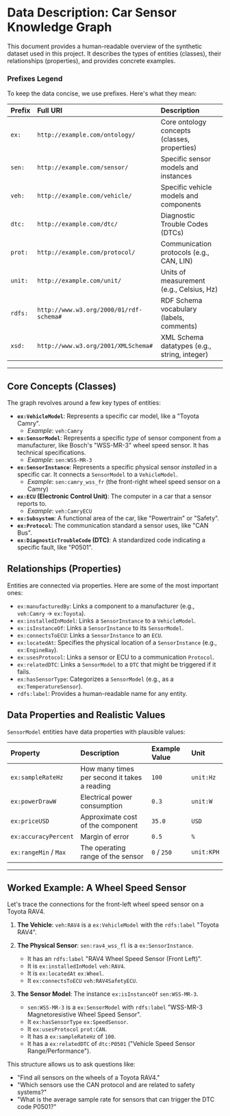 # Data Description: Car Sensor Knowledge Graph

This document provides a human-readable overview of the synthetic dataset used in this project. It describes the types of entities (classes), their relationships (properties), and provides concrete examples.

### Prefixes Legend

To keep the data concise, we use prefixes. Here's what they mean:

| Prefix | Full URI                               | Description                                     |
| :----- | :------------------------------------- | :---------------------------------------------- |
| `ex:`    | `http://example.com/ontology/`         | Core ontology concepts (classes, properties)    |
| `sen:`   | `http://example.com/sensor/`           | Specific sensor models and instances            |
| `veh:`   | `http://example.com/vehicle/`          | Specific vehicle models and components          |
| `dtc:`   | `http://example.com/dtc/`              | Diagnostic Trouble Codes (DTCs)                 |
| `prot:`  | `http://example.com/protocol/`         | Communication protocols (e.g., CAN, LIN)        |
| `unit:`  | `http://example.com/unit/`             | Units of measurement (e.g., Celsius, Hz)        |
| `rdfs:`  | `http://www.w3.org/2000/01/rdf-schema#`  | RDF Schema vocabulary (labels, comments)        |
| `xsd:`   | `http://www.w3.org/2001/XMLSchema#`    | XML Schema datatypes (e.g., string, integer)    |

---

## Core Concepts (Classes)

The graph revolves around a few key types of entities:

*   **`ex:VehicleModel`**: Represents a specific car model, like a "Toyota Camry".
    *   *Example*: `veh:Camry`
*   **`ex:SensorModel`**: Represents a specific *type* of sensor component from a manufacturer, like Bosch's "WSS-MR-3" wheel speed sensor. It has technical specifications.
    *   *Example*: `sen:WSS-MR-3`
*   **`ex:SensorInstance`**: Represents a specific physical sensor *installed* in a specific car. It connects a `SensorModel` to a `VehicleModel`.
    *   *Example*: `sen:camry_wss_fr` (the front-right wheel speed sensor on a Camry)
*   **`ex:ECU` (Electronic Control Unit)**: The computer in a car that a sensor reports to.
    *   *Example*: `veh:CamryECU`
*   **`ex:Subsystem`**: A functional area of the car, like "Powertrain" or "Safety".
*   **`ex:Protocol`**: The communication standard a sensor uses, like "CAN Bus".
*   **`ex:DiagnosticTroubleCode` (DTC)**: A standardized code indicating a specific fault, like "P0501".

## Relationships (Properties)

Entities are connected via properties. Here are some of the most important ones:

*   `ex:manufacturedBy`: Links a component to a manufacturer (e.g., `veh:Camry` -> `ex:Toyota`).
*   `ex:installedInModel`: Links a `SensorInstance` to a `VehicleModel`.
*   `ex:isInstanceOf`: Links a `SensorInstance` to its `SensorModel`.
*   `ex:connectsToECU`: Links a `SensorInstance` to an `ECU`.
*   `ex:locatedAt`: Specifies the physical location of a `SensorInstance` (e.g., `ex:EngineBay`).
*   `ex:usesProtocol`: Links a sensor or ECU to a communication `Protocol`.
*   `ex:relatedDTC`: Links a `SensorModel` to a `DTC` that might be triggered if it fails.
*   `ex:hasSensorType`: Categorizes a `SensorModel` (e.g., as a `ex:TemperatureSensor`).
*   `rdfs:label`: Provides a human-readable name for any entity.

## Data Properties and Realistic Values

`SensorModel` entities have data properties with plausible values:

| Property            | Description                               | Example Value      | Unit      |
| :------------------ | :---------------------------------------- | :----------------- | :-------- |
| `ex:sampleRateHz`   | How many times per second it takes a reading | `100`              | `unit:Hz` |
| `ex:powerDrawW`     | Electrical power consumption              | `0.3`              | `unit:W`  |
| `ex:priceUSD`       | Approximate cost of the component         | `35.0`             | `USD`     |
| `ex:accuracyPercent`| Margin of error                           | `0.5`              | `%`       |
| `ex:rangeMin` / `Max` | The operating range of the sensor       | `0` / `250`        | `unit:KPH`|

---

## Worked Example: A Wheel Speed Sensor

Let's trace the connections for the front-left wheel speed sensor on a Toyota RAV4.

1.  **The Vehicle**: `veh:RAV4` is a `ex:VehicleModel` with the `rdfs:label` "Toyota RAV4".

2.  **The Physical Sensor**: `sen:rav4_wss_fl` is a `ex:SensorInstance`.
    *   It has an `rdfs:label` "RAV4 Wheel Speed Sensor (Front Left)".
    *   It is `ex:installedInModel` `veh:RAV4`.
    *   It is `ex:locatedAt` `ex:Wheel`.
    *   It `ex:connectsToECU` `veh:RAV4SafetyECU`.

3.  **The Sensor Model**: The instance `ex:isInstanceOf` `sen:WSS-MR-3`.
    *   `sen:WSS-MR-3` is a `ex:SensorModel` with `rdfs:label` "WSS-MR-3 Magnetoresistive Wheel Speed Sensor".
    *   It `ex:hasSensorType` `ex:SpeedSensor`.
    *   It `ex:usesProtocol` `prot:CAN`.
    *   It has a `ex:sampleRateHz` of `100`.
    *   It has a `ex:relatedDTC` of `dtc:P0501` ("Vehicle Speed Sensor Range/Performance").

This structure allows us to ask questions like:
*   "Find all sensors on the wheels of a Toyota RAV4."
*   "Which sensors use the CAN protocol and are related to safety systems?"
*   "What is the average sample rate for sensors that can trigger the DTC code P0501?"
